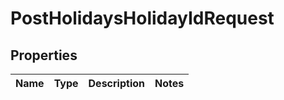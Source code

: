 
# PostHolidaysHolidayIdRequest

## Properties
Name | Type | Description | Notes
------------ | ------------- | ------------- | -------------



